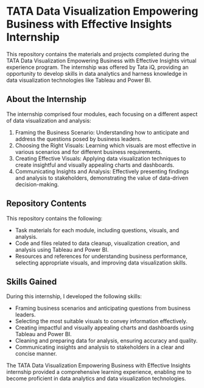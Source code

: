 # TATA Data Visualization Empowering Business with Effective Insights Internship

This repository contains the materials and projects completed during the TATA Data Visualization Empowering Business with Effective Insights virtual experience program. The internship was offered by Tata iQ, providing an opportunity to develop skills in data analytics and harness knowledge in data visualization technologies like Tableau and Power BI.

## About the Internship

The internship comprised four modules, each focusing on a different aspect of data visualization and analysis:

1. Framing the Business Scenario: Understanding how to anticipate and address the questions posed by business leaders.
2. Choosing the Right Visuals: Learning which visuals are most effective in various scenarios and for different business requirements.
3. Creating Effective Visuals: Applying data visualization techniques to create insightful and visually appealing charts and dashboards.
4. Communicating Insights and Analysis: Effectively presenting findings and analysis to stakeholders, demonstrating the value of data-driven decision-making.

## Repository Contents

This repository contains the following:

- Task materials for each module, including questions, visuals, and analysis.
- Code and files related to data cleanup, visualization creation, and analysis using Tableau and Power BI.
- Resources and references for understanding business performance, selecting appropriate visuals, and improving data visualization skills.

## Skills Gained

During this internship, I developed the following skills:

- Framing business scenarios and anticipating questions from business leaders.
- Selecting the most suitable visuals to convey information effectively.
- Creating impactful and visually appealing charts and dashboards using Tableau and Power BI.
- Cleaning and preparing data for analysis, ensuring accuracy and quality.
- Communicating insights and analysis to stakeholders in a clear and concise manner.

The TATA Data Visualization Empowering Business with Effective Insights internship provided a comprehensive learning experience, enabling me to become proficient in data analytics and data visualization technologies.
